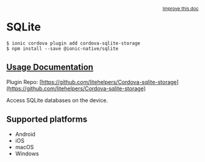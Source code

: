 <a style="float:right;font-size:12px;" href="http://github.com/ionic-team/ionic-native/edit/master/src/@ionic-native/plugins/sqlite/index.ts#L140">
  Improve this doc
</a>

# SQLite

```
$ ionic cordova plugin add cordova-sqlite-storage
$ npm install --save @ionic-native/sqlite
```

## [Usage Documentation](https://ionicframework.com/docs/native/sqlite/)

Plugin Repo: [https://github.com/litehelpers/Cordova-sqlite-storage](https://github.com/litehelpers/Cordova-sqlite-storage)

Access SQLite databases on the device.

## Supported platforms
- Android
- iOS
- macOS
- Windows



